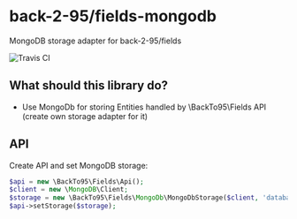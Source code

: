 # back-2-95/fields-mongodb

MongoDB storage adapter for back-2-95/fields

![Travis CI](https://api.travis-ci.org/back-2-95/fields-mongodb.svg?branch=master)

## What should this library do? ##

- Use MongoDb for storing Entities handled by \BackTo95\Fields API (create own storage adapter for it)

## API

Create API and set MongoDB storage:

```PHP
$api = new \BackTo95\Fields\Api();
$client = new \MongoDB\Client;
$storage = new \BackTo95\Fields\MongoDb\MongoDbStorage($client, 'database', 'collection');
$api->setStorage($storage);
```

